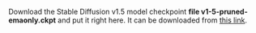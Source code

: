 Download the Stable Diffusion v1.5 model checkpoint **file v1-5-pruned-emaonly.ckpt** and put it right here. It can be downloaded from [this link](https://huggingface.co/runwayml/stable-diffusion-v1-5/blob/main/v1-5-pruned-emaonly.ckpt).

